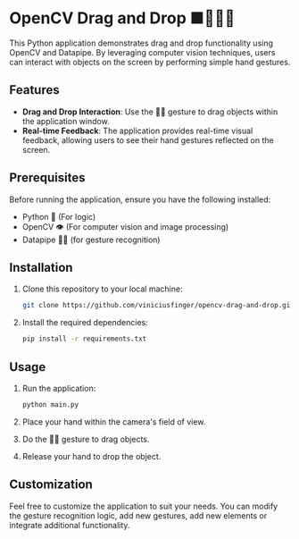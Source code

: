 # OpenCV Drag and Drop ■👌🏻🐍

This Python application demonstrates drag and drop functionality using OpenCV and Datapipe. By leveraging computer vision techniques, users can interact with objects on the screen by performing simple hand gestures.

## Features

- **Drag and Drop Interaction**: Use the 👌🏻 gesture to drag objects within the application window.
- **Real-time Feedback**: The application provides real-time visual feedback, allowing users to see their hand gestures reflected on the screen.

## Prerequisites

Before running the application, ensure you have the following installed:

- Python 🐍 (For logic)
- OpenCV 👁️ (For computer vision and image processing)
- Datapipe 👌🏻 (for gesture recognition)

## Installation

1. Clone this repository to your local machine:

   ```bash
   git clone https://github.com/viniciusfinger/opencv-drag-and-drop.git
   ```

2. Install the required dependencies:

   ```bash
   pip install -r requirements.txt
   ```

## Usage

1. Run the application:

   ```bash
   python main.py
   ```

2. Place your hand within the camera's field of view.
3. Do the 👌🏻 gesture to drag objects.
4. Release your hand to drop the object.

## Customization

Feel free to customize the application to suit your needs. You can modify the gesture recognition logic, add new gestures, add new elements or integrate additional functionality.
